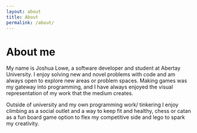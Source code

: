 ```yaml
---
layout: about
title: About
permalink: /about/
---
```

# About me

My name is Joshua Lowe, a software developer and student at Abertay University. I enjoy solving new and novel problems with code and am always open to explore new areas or problem spaces. Making games was my gateway into programming, and I have always enjoyed the visual representation of my work that the medium creates.

Outside of university and my own programming work/ tinkering I enjoy climbing as a social outlet and a way to keep fit and healthy, chess or catan as a fun board game option to flex my competitive side and lego to spark my creativity.